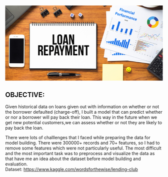 ![Loan Repayment](loan-repayment.jpg)
## OBJECTIVE:
Given historical data on loans given out with information on whether or not the borrower defaulted (charge-off), 
I built a model that can predict whether or nor a borrower will pay back their loan. This way in the future when we get new potential customers,we can assess whether or not they are likely to pay back the loan.

There were lots of challlenges that I faced while preparing the data for model building. There were 300000+ records and 70+ features, so I had to remove some features which were not particularly useful. The most difficult and the most important task was to preprocess and visualize the data as that have me an idea about the dataset before model building and evaluation.<br>
Dataset: https://www.kaggle.com/wordsforthewise/lending-club
